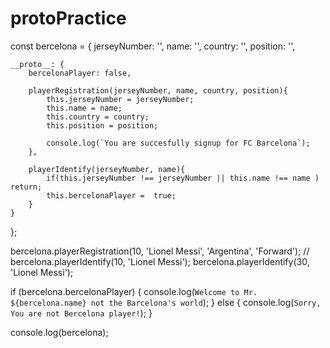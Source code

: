 # protoPractice

const bercelona = {
    jerseyNumber: '',
    name: '',
    country: '',
    position: '',

    __proto__: {
        bercelonaPlayer: false,

        playerRegistration(jerseyNumber, name, country, position){
            this.jerseyNumber = jerseyNumber;
            this.name = name;
            this.country = country;
            this.position = position;

            console.log(`You are succesfully signup for FC Barcelona`);
        },

        playerIdentify(jerseyNumber, name){
            if(this.jerseyNumber !== jerseyNumber || this.name !== name ) return;
            this.bercelonaPlayer =  true;
        }
    }
};

bercelona.playerRegistration(10, 'Lionel Messi', 'Argentina', 'Forward');
// bercelona.playerIdentify(10, 'Lionel Messi');
bercelona.playerIdentify(30, 'Lionel Messi');

if (bercelona.bercelonaPlayer) {
    console.log(`Welcome to Mr. ${bercelona.name} not the Barcelona's world`);
} else {
    console.log(`Sorry, You are not Bercelona player!`);
}

console.log(bercelona);
